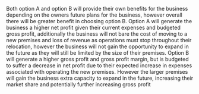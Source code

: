 Both option A and option B will provide their own benefits for the business depending on the owners future plans for the business, however overall there will be greater benefit in choosing option B. Option A will generate the business a higher net profit given their current expenses and budgeted gross profit, additionally the business will not bare the cost of moving to a new premises and loss of revenue as operations must stop throughout their relocation, however the business will not gain the opportunity to expand in the future as they will still be limited by the size of their premises. Option B will generate a higher gross profit and gross profit margin, but is budgeted to suffer a decrease in net profit due to their expected increase in expenses associated with operating the new premises. However the larger premises will gain the business extra capacity to expand in the future, increasing their market share and potentially further increasing gross profit 